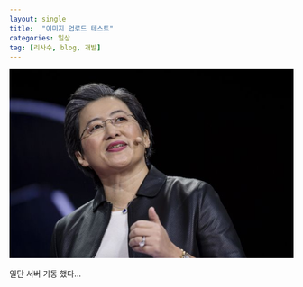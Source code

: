 ```yaml
---
layout: single
title:  "이미지 업로드 테스트"
categories: 일상
tag: [리사수, blog, 개발] 
---
```


![이미지 테스트](../images/83497_158585.jpg)


일단 서버 기동 했다...